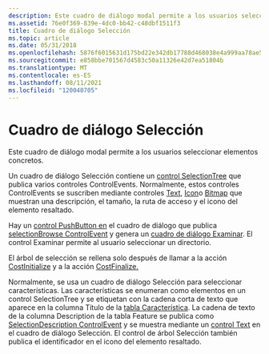 ```yaml
---
description: Este cuadro de diálogo modal permite a los usuarios seleccionar elementos concretos.
ms.assetid: 76e0f369-839e-4dc0-bb42-c48dbf1511f3
title: Cuadro de diálogo Selección
ms.topic: article
ms.date: 05/31/2018
ms.openlocfilehash: 5876f6015631d175bd22e342db17788d468038e4a999aa78ae5a3a33fd028c47
ms.sourcegitcommit: e858bbe701567d4583c50a11326e42d7ea51804b
ms.translationtype: MT
ms.contentlocale: es-ES
ms.lasthandoff: 08/11/2021
ms.locfileid: "120040705"
---
```

# <a name="selection-dialog"></a>Cuadro de diálogo Selección

Este cuadro de diálogo modal permite a los usuarios seleccionar elementos concretos.

Un cuadro de diálogo Selección contiene un [control SelectionTree](selectiontree-control.md) que publica varios controles ControlEvents. Normalmente, estos controles ControlEvents se suscriben mediante controles [Text](text-control.md), [Icon](icon-control.md)o [Bitmap](bitmap-control.md) que muestran una descripción, el tamaño, la ruta de acceso y el icono del elemento resaltado.

Hay un [control PushButton en](pushbutton-control.md) el cuadro de diálogo que publica [selectionBrowse ControlEvent](selectionbrowse-controlevent.md) y genera un [cuadro de diálogo Examinar](browse-dialog.md). El control Examinar permite al usuario seleccionar un directorio.

El árbol de selección se rellena solo después de llamar a la acción [CostInitialize](costinitialize-action.md) y a la acción [CostFinalize.](costfinalize-action.md)

Normalmente, se usa un cuadro de diálogo Selección para seleccionar características. Las características se enumeran como elementos en un control SelectionTree y se etiquetan con la cadena corta de texto que aparece en la columna Título de la [tabla Característica](feature-table.md). La cadena de texto de la columna Description de la tabla Feature se publica como [SelectionDescription ControlEvent](selectiondescription-controlevent.md) y se muestra mediante un [control Text](text-control.md) en el cuadro de diálogo Selección. El control de árbol Selección también publica el identificador en el icono del elemento resaltado.

 

 



